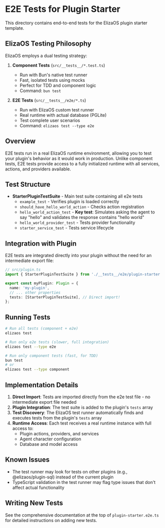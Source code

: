 # E2E Tests for Plugin Starter

This directory contains end-to-end tests for the ElizaOS plugin starter template.

## ElizaOS Testing Philosophy

ElizaOS employs a dual testing strategy:

1. **Component Tests** (`src/__tests__/*.test.ts`)

   - Run with Bun's native test runner
   - Fast, isolated tests using mocks
   - Perfect for TDD and component logic
   - Command: `bun test`

2. **E2E Tests** (`src/__tests__/e2e/*.ts`)
   - Run with ElizaOS custom test runner
   - Real runtime with actual database (PGLite)
   - Test complete user scenarios
   - Command: `elizaos test --type e2e`

## Overview

E2E tests run in a real ElizaOS runtime environment, allowing you to test your plugin's behavior as it would work in production. Unlike component tests, E2E tests provide access to a fully initialized runtime with all services, actions, and providers available.

## Test Structure

- **StarterPluginTestSuite** - Main test suite containing all e2e tests
  - `example_test` - Verifies plugin is loaded correctly
  - `should_have_hello_world_action` - Checks action registration
  - `hello_world_action_test` - **Key test**: Simulates asking the agent to say "hello" and validates the response contains "hello world"
  - `hello_world_provider_test` - Tests provider functionality
  - `starter_service_test` - Tests service lifecycle

## Integration with Plugin

E2E tests are integrated directly into your plugin without the need for an intermediate export file:

```typescript
// src/plugin.ts
import { StarterPluginTestSuite } from './__tests__/e2e/plugin-starter.e2e';

export const myPlugin: Plugin = {
  name: 'my-plugin',
  // ... other properties
  tests: [StarterPluginTestSuite], // Direct import!
};
```

## Running Tests

```bash
# Run all tests (component + e2e)
elizaos test

# Run only e2e tests (slower, full integration)
elizaos test --type e2e

# Run only component tests (fast, for TDD)
bun test
# or
elizaos test --type component
```

## Implementation Details

1. **Direct Import**: Tests are imported directly from the e2e test file - no intermediate export file needed
2. **Plugin Integration**: The test suite is added to the plugin's `tests` array
3. **Test Discovery**: The ElizaOS test runner automatically finds and executes tests from the plugin's `tests` array
4. **Runtime Access**: Each test receives a real runtime instance with full access to:
   - Plugin actions, providers, and services
   - Agent character configuration
   - Database and model access

## Known Issues

- The test runner may look for tests on other plugins (e.g., @elizaos/plugin-sql) instead of the current plugin
- TypeScript validation in the test runner may flag type issues that don't affect actual functionality

## Writing New Tests

See the comprehensive documentation at the top of `plugin-starter.e2e.ts` for detailed instructions on adding new tests.

